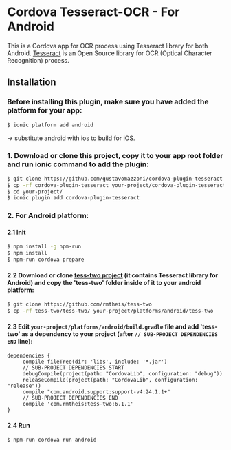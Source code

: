 # Cordova Tesseract-OCR - For Android

This is a Cordova app for OCR process using Tesseract library for both Android. [Tesseract](https://github.com/tesseract-ocr/tesseract) is an Open Source library for OCR (Optical Character Recognition) process.

## Installation

### Before installing this plugin, make sure you have added the platform for your app:
```bash
$ ionic platform add android
```
-> substitute android with ios to build for iOS.

### 1. Download or clone this project, copy it to your app root folder and run ionic command to add the plugin:
```bash
$ git clone https://github.com/gustavomazzoni/cordova-plugin-tesseract
$ cp -rf cordova-plugin-tesseract your-project/cordova-plugin-tesseract
$ cd your-project/
$ ionic plugin add cordova-plugin-tesseract
```

### 2. For Android platform:

#### 2.1 Init
```bash
$ npm install -g npm-run
$ npm install
$ npm-run cordova prepare
```

#### 2.2 Download or clone [tess-two project](https://github.com/rmtheis/tess-two) (it contains Tesseract library for Android) and copy the 'tess-two' folder inside of it to your android platform:
```bash
$ git clone https://github.com/rmtheis/tess-two
$ cp -rf tess-two/tess-two/ your-project/platforms/android/tess-two
```

#### 2.3 Edit `your-project/platforms/android/build.gradle` file and add 'tess-two' as a dependency to your project (after `// SUB-PROJECT DEPENDENCIES END` line):
```
dependencies {
     compile fileTree(dir: 'libs', include: '*.jar')
     // SUB-PROJECT DEPENDENCIES START
     debugCompile(project(path: "CordovaLib", configuration: "debug"))
     releaseCompile(project(path: "CordovaLib", configuration: "release"))
     compile "com.android.support:support-v4:24.1.1+"
     // SUB-PROJECT DEPENDENCIES END
     compile 'com.rmtheis:tess-two:6.1.1'
}
```

#### 2.4 Run
```bash
$ npm-run cordova run android
```


